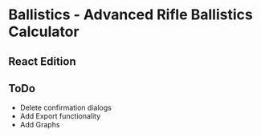 # Ballistics - Advanced Rifle Ballistics Calculator

## React Edition

## ToDo

* Delete confirmation dialogs
* Add Export functionality
* Add Graphs
